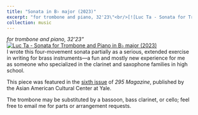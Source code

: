 ```yaml
---
title: "Sonata in B♭ major (2023)"
excerpt: "for trombone and piano, 32'23\"<br/>[![Luc Ta - Sonata for Trombone and Piano in B♭ major (2023)](https://img.youtube.com/vi/AUtxAs97rGk/0.jpg 'Luc Ta -Sonata for Trombone and Piano in B♭ major (2023)')](https://luc-ta.github.io/music/trombone-sonata/)"
collection: music
---
```


_for trombone and piano, 32'23"_\
[![Luc Ta - Sonata for Trombone and Piano in B♭ major (2023)](https://img.youtube.com/vi/AUtxAs97rGk/0.jpg)](https://www.youtube.com/watch?v=AUtxAs97rGk&list=PLYZn6AEJG5OejhldrhrgTNQsYJnWp-q6z&index=1)\
I wrote this four-movement sonata partially as a serious, extended exercise in writing for brass instruments—a fun and mostly new experience for me as someone who specialized in the clarinet and saxophone families in high school.

This piece was featured in the [sixth issue](https://aacc.yalecollege.yale.edu/resources/295-magazine) of _295 Magazine_, published by the Asian American Cultural Center at Yale.

The trombone may be substituted by a bassoon, bass clarinet, or cello; feel free to email me for parts or arrangement requests.
